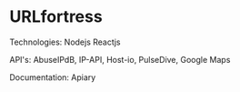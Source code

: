 # URLfortress

Technologies:
Nodejs
Reactjs

API's:
AbuseIPdB,
IP-API,
Host-io,
PulseDive,
Google Maps

Documentation:
Apiary
